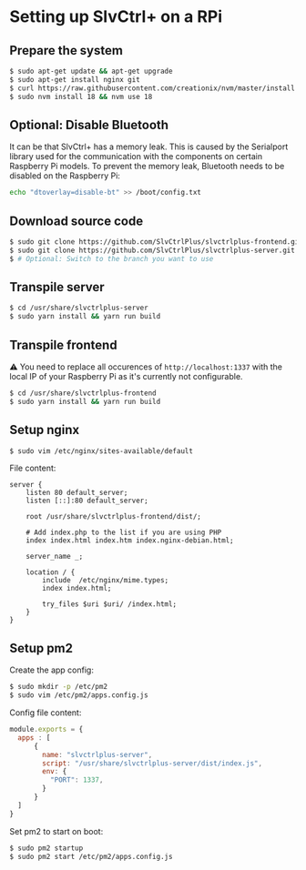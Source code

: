 # Setting up SlvCtrl+ on a RPi

## Prepare the system
```bash
$ sudo apt-get update && apt-get upgrade
$ sudo apt-get install nginx git
$ curl https://raw.githubusercontent.com/creationix/nvm/master/install.sh | bash 
$ sudo nvm install 18 && nvm use 18
```

## Optional: Disable Bluetooth
It can be that SlvCtrl+ has a memory leak. This is caused by the Serialport library used for the communication with the components on certain Raspberry Pi models. To prevent the memory leak, Bluetooth needs to be disabled on the Raspberry Pi:

```bash
echo "dtoverlay=disable-bt" >> /boot/config.txt
```

## Download source code
```bash
$ sudo git clone https://github.com/SlvCtrlPlus/slvctrlplus-frontend.git /usr/share
$ sudo git clone https://github.com/SlvCtrlPlus/slvctrlplus-server.git /usr/share
$ # Optional: Switch to the branch you want to use
```

## Transpile server
```bash
$ cd /usr/share/slvctrlplus-server
$ sudo yarn install && yarn run build
```

## Transpile frontend
⚠️ You need to replace all occurences of `http://localhost:1337` with the local IP of your Raspberry Pi as it's currently not configurable.

```bash
$ cd /usr/share/slvctrlplus-frontend
$ sudo yarn install && yarn run build
```

## Setup nginx
```bash
$ sudo vim /etc/nginx/sites-available/default
```

File content:

```
server {
	listen 80 default_server;
	listen [::]:80 default_server;

	root /usr/share/slvctrlplus-frontend/dist/;

	# Add index.php to the list if you are using PHP
	index index.html index.htm index.nginx-debian.html;

	server_name _;

	location / {
		include  /etc/nginx/mime.types;
		index index.html;

		try_files $uri $uri/ /index.html;
	}
}
```

## Setup pm2
Create the app config:

```bash
$ sudo mkdir -p /etc/pm2
$ sudo vim /etc/pm2/apps.config.js
```

Config file content:
```js
module.exports = {
  apps : [
      {
        name: "slvctrlplus-server",
        script: "/usr/share/slvctrlplus-server/dist/index.js",
        env: {
          "PORT": 1337,
        }
      }
  ]
}
```

Set pm2 to start on boot:
```bash
$ sudo pm2 startup
$ sudo pm2 start /etc/pm2/apps.config.js
```
